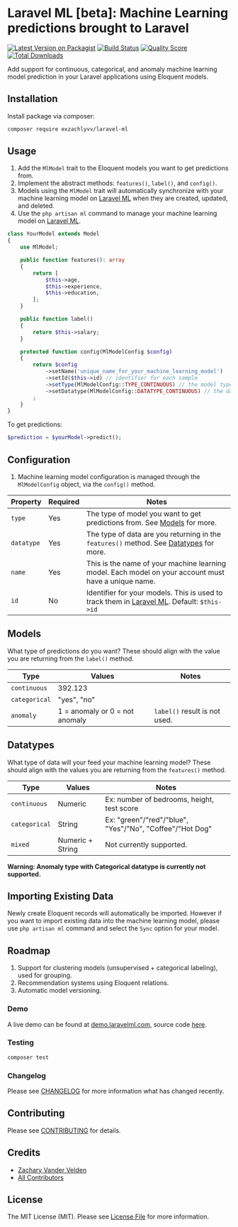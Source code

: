 # Laravel ML [beta]: Machine Learning predictions brought to Laravel

[![Latest Version on Packagist](https://img.shields.io/packagist/v/exzachlyvv/laravel-ml.svg?style=flat-square)](https://packagist.org/packages/exzachlyvv/laravel-ml)
[![Build Status](https://img.shields.io/travis/exzachlyvv/laravel-ml/master.svg?style=flat-square)](https://travis-ci.org/exzachlyvv/laravel-ml)
[![Quality Score](https://img.shields.io/scrutinizer/g/exzachlyvv/laravel-ml.svg?style=flat-square)](https://scrutinizer-ci.com/g/exzachlyvv/laravel-ml)
[![Total Downloads](https://img.shields.io/packagist/dt/exzachlyvv/laravel-ml.svg?style=flat-square)](https://packagist.org/packages/exzachlyvv/laravel-ml)

Add support for continuous, categorical, and anomaly machine learning model prediction in your Laravel applications using Eloquent models.

## Installation

Install package via composer:

```bash
composer require exzachlyvv/laravel-ml
```

## Usage

1. Add the `MlModel` trait to the Eloquent models you want to get predictions from.
1. Implement the abstract methods: `features()`, `label()`, and `config()`.
1. Models using the `MlModel` trait will automatically synchronize with your machine learning model on
[Laravel ML](https://laravelml.com) when they are created, updated, and deleted.
1. Use the `php artisan ml` command to manage your machine learning model on [Laravel ML](https://laravelml.com).

```php
class YourModel extends Model
{
    use MlModel;

    public function features(): array
    {
        return [
            $this->age,
            $this->experience,
            $this->education,
        ];
    }

    public function label()
    {
        return $this->salary;
    }

    protected function config(MlModelConfig $config)
    {
        return $config
            ->setName('unique_name_for_your_machine_learning_model')
            ->setId($this->id) // identifier for each sample
            ->setType(MlModelConfig::TYPE_CONTINUOUS) // the model type you want.
            ->setDatatype(MlModelConfig::DATATYPE_CONTINUOUS) // the datatype you are importing.
        ;
    }
}
```

To get predictions:
```php
$prediction = $yourModel->predict();
```

## Configuration

1. Machine learning model configuration is managed through the `MlModelConfig` object, via the `config()` method.

| Property      | Required | Notes |
| ----------- | ----------- | ----- |
| `type`      | Yes       | The type of model you want to get predictions from. See [Models](#models) for more. |
| `datatype` | Yes        | The type of data are you returning in the `features()` method. See [Datatypes](#datatypes) for more. |
| `name` | Yes        | This is the name of your machine learning model. Each model on your account must have a unique name. |
| `id` | No        | Identifier for your models. This is used to track them in [Laravel ML](https://laravelml.com). Default: `$this->id` |

## Models

What type of predictions do you want? These should align with the value you are returning from the `label()` method.

| Type      | Values | Notes |
| ----------- | ----------- | ----- |
| `continuous` | 392.123 | |
| `categorical` | "yes", "no" | |
| `anomaly` | 1 = anomaly or 0 = not anomaly | `label()` result is not used. |

## Datatypes

What type of data will your feed your machine learning model? These should align with the values you are returning from the `features()` method.

| Type      | Values | Notes |
| ----------- | ----------- | ----- |
| `continuous` | Numeric | Ex: number of bedrooms, height, test score |
| `categorical` | String | Ex: "green"/"red"/"blue", "Yes"/"No", "Coffee"/"Hot Dog" |
| `mixed` | Numeric + String | Not currently supported. |

**Warning: Anomaly type with Categorical datatype is currently not supported.** 

## Importing Existing Data

Newly create Eloquent records will automatically be imported. However if you want to import existing data into the
machine learning model, please use `php artisan ml` command and select the `Sync` option for your model.

## Roadmap

1. Support for clustering models (unsupervised + categorical labeling), used for grouping.
1. Recommendation systems using Eloquent relations.
1. Automatic model versioning.

### Demo

A live demo can be found at [demo.laravelml.com](https://demo.laravelml.com), source code [here](https://github.com/exzachlyvv/demo.laravelml.com).

### Testing

``` bash
composer test
```

### Changelog

Please see [CHANGELOG](CHANGELOG.md) for more information what has changed recently.

## Contributing

Please see [CONTRIBUTING](CONTRIBUTING.md) for details.

## Credits

- [Zachary Vander Velden](https://github.com/exzachlyvv)
- [All Contributors](../../contributors)

## License

The MIT License (MIT). Please see [License File](LICENSE.md) for more information.

